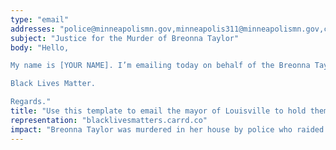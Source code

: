 ```yaml
---
type: "email"
addresses: "police@minneapolismn.gov,minneapolis311@minneapolismn.gov,citizeninfo@hennepin.us,info@mpdfederation.com"
subject: "Justice for the Murder of Breonna Taylor"
body: "Hello,

My name is [YOUR NAME]. I’m emailing today on behalf of the Breonna Taylor case. I’m calling for the prosecution of Sergeant Jonathan Mattingly, Brett Hankison and Myles Cosgrove to the fullest extent of the law- we will not stop until that happens. The man the officers were looking for didn't even live in the same building and was already in custody. Kenneth Walker acted in self defense, and for this he should not be prosecuted. The approach that the officers chose to take in arriving in plain clothes, unmarked cars and not announcing themselves was one that resulted in murder and must not be taken lightly.

Black Lives Matter.

Regards."
title: "Use this template to email the mayor of Louisville to hold them accountable for the death of Breonna Taylor"
representation: "blacklivesmatters.carrd.co"
impact: "Breonna Taylor was murdered in her house by police who raided the wrong house and was shot 8 times while she was sleeping. Call or E-mail the Louisville Mayor’s office and demand that the officers involved be charged!"
---
```


